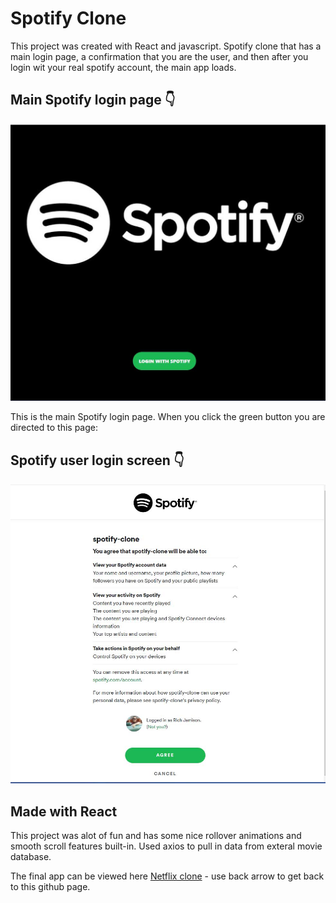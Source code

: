 
# Spotify Clone

This project was created with React and javascript. Spotify clone that has a main login page, a confirmation that you are the user, and then after you login wit your real spotify account, the main app loads.

## Main Spotify login page 👇

![Screenshot](spotify-login.jpg)

This is the main Spotify login page. When you click the green button you are directed to this page:

## Spotify user login screen 👇
![Screenshot](spotify-login2.jpg)

## Made with React

This project was alot of fun and has some nice rollover animations and smooth scroll features built-in. Used axios to pull in data from exteral movie database.

The final app can be viewed here  <a href="https://netflix-clone-69965.web.app/"> Netflix clone</a>  - use back arrow to get back to this github page.
